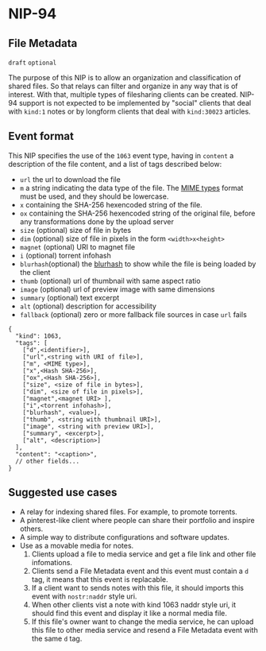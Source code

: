 NIP-94
======

File Metadata
-------------

`draft` `optional`

The purpose of this NIP is to allow an organization and classification of shared files. So that relays can filter and organize in any way that is of interest. With that, multiple types of filesharing clients can be created. NIP-94 support is not expected to be implemented by "social" clients that deal with `kind:1` notes or by longform clients that deal with `kind:30023` articles.

## Event format

This NIP specifies the use of the `1063` event type, having in `content` a description of the file content, and a list of tags described below:

* `url` the url to download the file
* `m` a string indicating the data type of the file. The [MIME types](https://developer.mozilla.org/en-US/docs/Web/HTTP/Basics_of_HTTP/MIME_types/Common_types) format must be used, and they should be lowercase.
* `x` containing the SHA-256 hexencoded string of the file.
* `ox` containing the SHA-256 hexencoded string of the original file, before any transformations done by the upload server
* `size` (optional) size of file in bytes
* `dim` (optional) size of file in pixels in the form `<width>x<height>`
* `magnet` (optional) URI to magnet file
* `i` (optional) torrent infohash
* `blurhash`(optional) the [blurhash](https://github.com/woltapp/blurhash) to show while the file is being loaded by the client
* `thumb` (optional) url of thumbnail with same aspect ratio
* `image` (optional) url of preview image with same dimensions
* `summary` (optional) text excerpt
* `alt` (optional) description for accessibility
* `fallback` (optional) zero or more fallback file sources in case `url` fails

```jsonc
{
  "kind": 1063,
  "tags": [
    ["d",<identifier>],
    ["url",<string with URI of file>],
    ["m", <MIME type>],
    ["x",<Hash SHA-256>],
    ["ox",<Hash SHA-256>],
    ["size", <size of file in bytes>],
    ["dim", <size of file in pixels>],
    ["magnet",<magnet URI> ],
    ["i",<torrent infohash>],
    ["blurhash", <value>],
    ["thumb", <string with thumbnail URI>],
    ["image", <string with preview URI>],
    ["summary", <excerpt>],
    ["alt", <description>]
  ],
  "content": "<caption>",
  // other fields...
}
```

## Suggested use cases

* A relay for indexing shared files. For example, to promote torrents.
* A pinterest-like client where people can share their portfolio and inspire others.
* A simple way to distribute configurations and software updates.
* Use as a movable media for notes.
  1. Clients upload a file to media service and get a file link and other file infomations.
  2. Clients send a File Metadata event and this event must contain a ```d``` tag, it means that this event is replacable.
  3. If a client want to sends notes with this file, it should imports this event with ```nostr:naddr``` style uri.
  4. When other clients vist a note with kind 1063 naddr style uri, it should find this event and display it like a normal media file.
  5. If this file's owner want to change the media service, he can upload this file to other media service and resend a File Metadata event with the same ```d``` tag.
